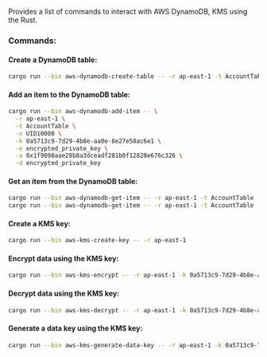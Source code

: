Provides a list of commands to interact with AWS DynamoDB, KMS using the Rust.

### Commands:

#### Create a DynamoDB table:
```sh
cargo run --bin aws-dynamodb-create-table -- -r ap-east-1 -t AccountTable -k name
```

#### Add an item to the DynamoDB table:
```sh
cargo run --bin aws-dynamodb-add-item -- \
  -r ap-east-1 \
  -t AccountTable \
  -n UID10000 \
  -k 0a5713c9-7d29-4b8e-aa0e-8e27e58ac6e1 \
  -e encrypted_private_key \
  -a 0x1f9090aae28b8a3dceadf281b0f12828e676c326 \
  -d encrypted_private_key
```

#### Get an item from the DynamoDB table:
```sh
cargo run --bin aws-dynamodb-get-item -- -r ap-east-1 -t AccountTable -n UID10000 
cargo run --bin aws-dynamodb-get-item -- -r ap-east-1 -t AccountTable -n UID10001
```

#### Create a KMS key:
```sh
cargo run --bin aws-kms-create-key -- -r ap-east-1
```

#### Encrypt data using the KMS key:
```sh
cargo run --bin aws-kms-encrypt -- -r ap-east-1 -k 0a5713c9-7d29-4b8e-aa0e-8e27e58ac6e1 -o /tmp/kms-encrypt.txt -t KeyId1
```

#### Decrypt data using the KMS key:
```sh
cargo run --bin aws-kms-decrypt -- -r ap-east-1 -k 0a5713c9-7d29-4b8e-aa0e-8e27e58ac6e1 -i /tmp/kms-encrypt.txt
```

#### Generate a data key using the KMS key:
```sh
cargo run --bin aws-kms-generate-data-key -- -r ap-east-1 -k 0a5713c9-7d29-4b8e-aa0e-8e27e58ac6e1
```
